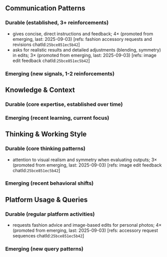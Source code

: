## Communication Patterns
### Durable (established, 3+ reinforcements)
- gives concise, direct instructions and feedback; 4× (promoted from emerging, last: 2025-09-03) [refs: fashion accessory requests and revisions chatId:`25bce851ec5b42`]
- asks for realistic results and detailed adjustments (blending, symmetry) in edits; 3× (promoted from emerging, last: 2025-09-03) [refs: image edit feedback chatId:`25bce851ec5b42`]

### Emerging (new signals, 1-2 reinforcements)

## Knowledge & Context
### Durable (core expertise, established over time)

### Emerging (recent learning, current focus)

## Thinking & Working Style
### Durable (core thinking patterns)
- attention to visual realism and symmetry when evaluating outputs; 3× (promoted from emerging, last: 2025-09-03) [refs: image edit feedback chatId:`25bce851ec5b42`]

### Emerging (recent behavioral shifts)

## Platform Usage & Queries
### Durable (regular platform activities)
- requests fashion advice and image-based edits for personal photos; 4× (promoted from emerging, last: 2025-09-03) [refs: accessory request sequences chatId:`25bce851ec5b42`]

### Emerging (new query patterns)
